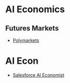 # AI Economics

## Futures Markets

* [Polymarkets](https://polymarket.com/)

# AI Econ

* [Salesforce AI Economist](https://github.com/salesforce/ai-economist)
